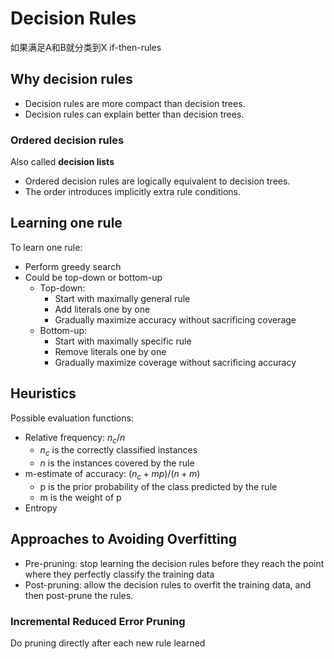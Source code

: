 # Decision Rules
如果满足A和B就分类到X
if-then-rules
## Why decision rules
+ Decision rules are more compact than decision trees.
+ Decision rules can explain better than decision trees.

### Ordered decision rules 
Also called **decision lists**  
+ Ordered decision rules are logically equivalent to decision trees.
+ The order introduces implicitly extra rule conditions.

## Learning one rule
To learn one rule:
+ Perform greedy search
+ Could be top-down or bottom-up
  + Top-down:
    + Start with maximally general rule
    + Add literals one by one
    + Gradually maximize accuracy without sacrificing coverage  
  + Bottom-up:
    + Start with maximally specific rule  
    + Remove literals one by one
    + Gradually maximize coverage without sacrificing accuracy  


## Heuristics
Possible evaluation functions:  
+ Relative frequency: $n_c/n$
  + $n_c$ is the correctly classified instances
  + $n$ is the instances covered by the rule
+ m-estimate of accuracy: $(n_c+ mp)/(n+m)$ 
  + p is the prior probability of the class predicted by the rule
  + m is the weight of p
+ Entropy

## Approaches to Avoiding Overfitting
+ Pre-pruning: stop learning the decision rules before they reach the point where they perfectly classify the training data
+ Post-pruning: allow the decision rules to overfit the training data, and then post-prune the rules.
### Incremental Reduced Error Pruning
Do pruning directly after each new rule learned
